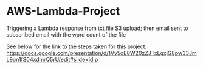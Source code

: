 # AWS-Lambda-Project
Triggering a Lambda response from txt file S3 upload; then email sent to subscribed email with the word count of the file

See below for the link to the steps taken for this project: 
https://docs.google.com/presentation/d/1Vv5oE8W20zZJTxLgxjG8pw33JmL9on1fS04xdmrQ5rU/edit#slide=id.p 
